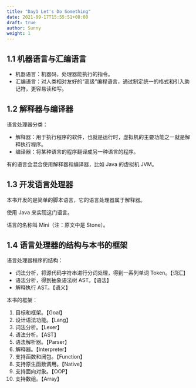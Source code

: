 ```yaml
---
title: "Day1 Let's Do Something"
date: 2021-09-17T15:55:51+08:00
draft: true
author: Sunny
weight: 1
---
```


## 1.1 机器语言与汇编语言

- 机器语言：机器码，处理器能执行的指令。
- 汇编语言：对人类相对友好的“高级”编程语言，通过制定统一的格式和引入助记符，更容易读和写。

## 1.2 解释器与编译器

语言处理器分类：

- 解释器：用于执行程序的软件，也就是运行时，虚拟机的主要功能之一就是解释执行程序。
- 编译器：将某种语言的程序翻译成另一种语言的程序。

有的语言会混合使用解释器和编译器，比如 Java 的虚拟机 JVM。

## 1.3 开发语言处理器

本书开发的是简单的脚本语言，它的语言处理器属于解释器。

使用 Java 来实现这门语言。

语言的名称叫 Mini（注：原文中是 Stone）。

## 1.4 语言处理器的结构与本书的框架

语言处理器程序的结构：

- 词法分析，将源代码字符串进行分词处理，得到一系列单词 Token。【词汇】
- 语法分析，得到抽象语法树 AST。【语法】
- 解释执行 AST。【语义】

本书的框架：

1. 目标和框架。【Goal】
2. 设计语法功能。【Lang】
3. 词法分析。【Lexer】
4. 语法分析。【AST】
5. 语法解析器。【Parser】
6. 解释器。【Interpreter】
7. 支持函数和闭包。【Function】
8. 支持原生函数调用。【Native】
9. 支持面向对象。【OOP】
10. 支持数组。【Array】

